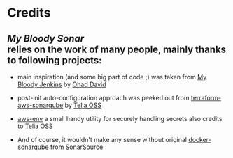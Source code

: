 Credits
=======

## *My Bloody Sonar*<br> relies on the work of many people, mainly thanks to following projects:

- main inspiration (and some big part of code ;) was taken from [My Bloody Jenkins](https://github.com/odavid/my-bloody-jenkins) by [Ohad David](https://github.com/odavid)

- post-init auto-configuration approach was peeked out from [terraform-aws-sonarqube](https://github.com/telia-oss/terraform-aws-sonarqube) by [Telia OSS](https://github.com/telia-oss)

- [aws-env](https://github.com/telia-oss/aws-env) a small handy utility for securely handling secrets also credits to [Telia OSS](https://github.com/telia-oss)

- And of course, it wouldn't make any sense without original [docker-sonarqube](https://github.com/SonarSource/docker-sonarqube) from [SonarSource](https://github.com/SonarSource)